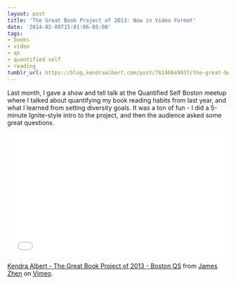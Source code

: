 ```yaml
---
layout: post
title: 'The Great Book Project of 2013: Now in Video Format'
date: '2014-02-09T15:01:06-05:00'
tags:
- books
- video
- qs
- quantified self
- reading
tumblr_url: https://blog.kendraalbert.com/post/76140649037/the-great-book-project-of-2013-now-in-video
---
```

Last month, I gave a show and tell talk at the Quantified Self Boston meetup where I talked about quantifying my book reading habits from last year, and what I learned from setting diversity goals. It was a ton of fun - I did a 5-minute Ignite-style intro to the project, and then the audience asked some great questions.

<iframe frameborder="0" height="281" src="//player.vimeo.com/video/85851221" width="500"></iframe>

[Kendra Albert - The Great Book Project of 2013 - Boston QS](http://vimeo.com/85851221) from [James Zhen](http://vimeo.com/user9624961) on [Vimeo](https://vimeo.com).

